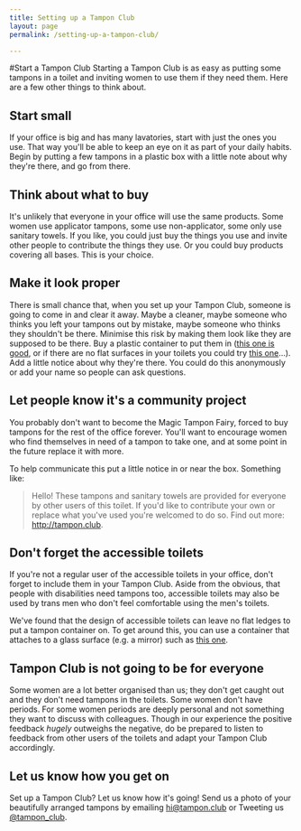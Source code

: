 ```yaml
---
title: Setting up a Tampon Club
layout: page
permalink: /setting-up-a-tampon-club/

---
```


#Start a Tampon Club
Starting a Tampon Club is as easy as putting some tampons in a toilet and inviting women to use them if they need them. Here are a few other things to think about.

## Start small
If your office is big and has many lavatories, start with just the ones you use. That way you'll be able to keep an eye on it as part of your daily habits. Begin by putting a few tampons in a plastic box with a little note about why they're there, and go from there.

## Think about what to buy
It's unlikely that everyone in your office will use the same products. Some women use applicator tampons, some use non-applicator, some only use sanitary towels. If you like, you could just buy the things you use and invite other people to contribute the things they use. Or you could buy products covering all bases. This is your choice.

## Make it look proper
There is small chance that, when you set up your Tampon Club, someone is going to come in and clear it away. Maybe a cleaner, maybe someone who thinks you left your tampons out by mistake, maybe someone who thinks they shouldn't be there. Minimise this risk by making them look like they are supposed to be there. Buy a plastic container to put them in ([this one is good](http://www.muji.eu/pages/online.asp?Sec=17&Sub=80&PID=1667), or if there are no flat surfaces in your toilets you could try [this one](http://www.amazon.co.uk/gp/product/B0014XQC90?psc=1&redirect=true&ref_=oh_aui_detailpage_o00_s00)&hellip;). Add a little notice about why they're there. You could do this anonymously or add your name so people can ask questions.

## Let people know it's a community project
You probably don't want to become the Magic Tampon Fairy, forced to buy tampons for the rest of the office forever. You'll want to encourage women who find themselves in need of a tampon to take one, and at some point in the future replace it with more. 

To help communicate this put a little notice in or near the box. Something like:

> Hello! These tampons and sanitary towels are provided for everyone by other users of this toilet. If you'd like to contribute your own or replace what you've used you're welcomed to do so. Find out more: http://tampon.club.

## Don't forget the accessible toilets
If you're not a regular user of the accessible toilets in your office, don't forget to include them in your Tampon Club. Aside from the obvious, that people with disabilities need tampons too, accessible toilets may also be used by trans men who don't feel comfortable using the men's toilets. 

We've found that the design of accessible toilets can leave no flat ledges to put a tampon container on. To get around this, you can use a container that attaches to a glass surface (e.g. a mirror) such as [this one](http://www.amazon.co.uk/gp/product/B0014XQC90?psc=1&redirect=true&ref_=oh_aui_detailpage_o00_s00).

## Tampon Club is not going to be for everyone
Some women are a lot better organised than us; they don't get caught out and they don't need tampons in the toilets. Some women don't have periods. For some women periods are deeply personal and not something they want to discuss with colleagues. Though in our experience the positive feedback _hugely_ outweighs the negative, do be prepared to listen to feedback from other users of the toilets and adapt your Tampon Club accordingly.

## Let us know how you get on
Set up a Tampon Club? Let us know how it's going! Send us a photo of your beautifully arranged tampons by emailing <a href='mailto:hi@tampon.club'>hi@tampon.club<a/> or Tweeting us [@tampon_club](http://twitter.com/tampon_club).
